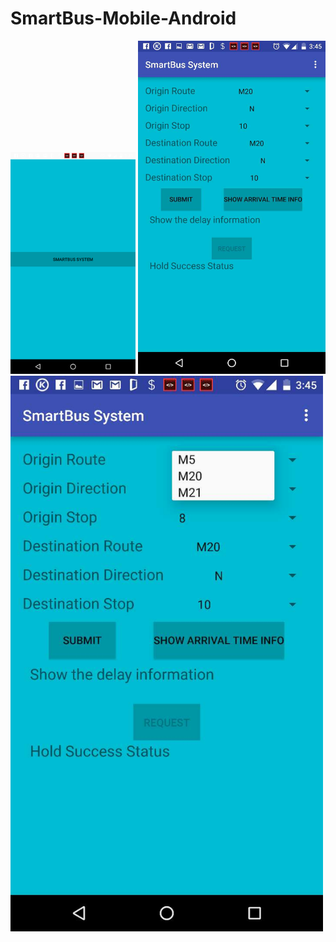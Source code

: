 # SmartBus-Mobile-Android


<img src="https://github.com/stella-gao/SmartBus-Mobile-Android/blob/master/screenshot/1.png" width="200">
<img src="https://github.com/stella-gao/SmartBus-Mobile-Android/blob/master/screenshot/2.jpg" width="300">
<img src="https://github.com/stella-gao/SmartBus-Mobile-Android/blob/master/screenshot/3.jpg" width="500">


